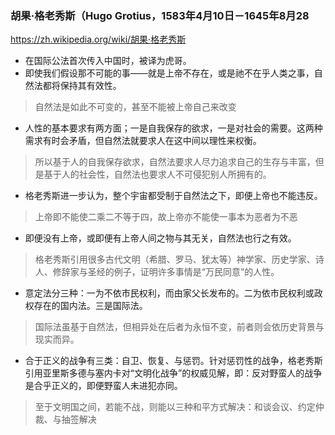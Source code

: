 ### 胡果·格老秀斯（Hugo Grotius，1583年4月10日－1645年8月28
https://zh.wikipedia.org/wiki/胡果·格老秀斯
- 在国际公法首次传入中国时，被译为虎哥。
- 即使我们假设那不可能的事——就是上帝不存在，或是祂不在乎人类之事，自然法都将保持其有效性。
>自然法是如此不可变的，甚至不能被上帝自己来改变
- 人性的基本要求有两方面；一是自我保存的欲求，一是对社会的需要。这两种需求有时会矛盾，但自然法就要求人在这中间以理性来权衡。
>所以基于人的自我保存欲求，自然法要求人尽力追求自己的生存与丰富，但是基于人的社会性，自然法也要求人不可侵犯别人所拥有的。
- 格老秀斯进一步认为，整个宇宙都受制于自然法之下，即便上帝也不能违反。
>上帝即不能使二乘二不等于四，故上帝亦不能使一事本为恶者为不恶
- 即便没有上帝，或即便有上帝人间之物与其无关，自然法也行之有效。
>格老秀斯引用很多古代文明（希腊、罗马、犹太等）神学家、历史学家、诗人、修辞家与圣经的例子，证明许多事情是“万民同意”的人性。
- 意定法分三种：一为不依市民权利，而由家父长发布的。二为依市民权利或政权存在的国内法。三是国际法。
>国际法虽基于自然法，但相异处在后者为永恒不变，前者则会依历史背景与现实而异。
- 合于正义的战争有三类：自卫、恢复、与惩罚。针对惩罚性的战争，格老秀斯引用亚里斯多德与塞内卡对“文明化战争”的权威见解，即：反对野蛮人的战争是合乎正义的，即便野蛮人未进犯亦同。
>至于文明国之间，若能不战，则能以三种和平方式解决：和谈会议、约定仲裁、与抽签解决